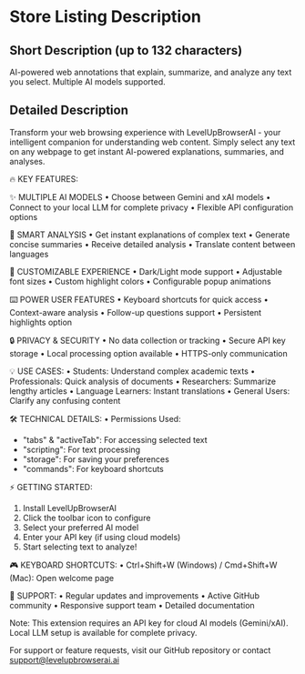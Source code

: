 # Store Listing Description

## Short Description (up to 132 characters)
AI-powered web annotations that explain, summarize, and analyze any text you select. Multiple AI models supported.

## Detailed Description

Transform your web browsing experience with LevelUpBrowserAI - your intelligent companion for understanding web content. Simply select any text on any webpage to get instant AI-powered explanations, summaries, and analyses.

🔥 KEY FEATURES:

✨ MULTIPLE AI MODELS
• Choose between Gemini and xAI models
• Connect to your local LLM for complete privacy
• Flexible API configuration options

🎯 SMART ANALYSIS
• Get instant explanations of complex text
• Generate concise summaries
• Receive detailed analysis
• Translate content between languages

🎨 CUSTOMIZABLE EXPERIENCE
• Dark/Light mode support
• Adjustable font sizes
• Custom highlight colors
• Configurable popup animations

⌨️ POWER USER FEATURES
• Keyboard shortcuts for quick access
• Context-aware analysis
• Follow-up questions support
• Persistent highlights option

🔒 PRIVACY & SECURITY
• No data collection or tracking
• Secure API key storage
• Local processing option available
• HTTPS-only communication

💡 USE CASES:
• Students: Understand complex academic texts
• Professionals: Quick analysis of documents
• Researchers: Summarize lengthy articles
• Language Learners: Instant translations
• General Users: Clarify any confusing content

🛠️ TECHNICAL DETAILS:
• Permissions Used:
  - "tabs" & "activeTab": For accessing selected text
  - "scripting": For text processing
  - "storage": For saving your preferences
  - "commands": For keyboard shortcuts

⚡️ GETTING STARTED:
1. Install LevelUpBrowserAI
2. Click the toolbar icon to configure
3. Select your preferred AI model
4. Enter your API key (if using cloud models)
5. Start selecting text to analyze!

🎮 KEYBOARD SHORTCUTS:
• Ctrl+Shift+W (Windows) / Cmd+Shift+W (Mac): Open welcome page

💪 SUPPORT:
• Regular updates and improvements
• Active GitHub community
• Responsive support team
• Detailed documentation

Note: This extension requires an API key for cloud AI models (Gemini/xAI). Local LLM setup is available for complete privacy.

For support or feature requests, visit our GitHub repository or contact support@levelupbrowserai.ai